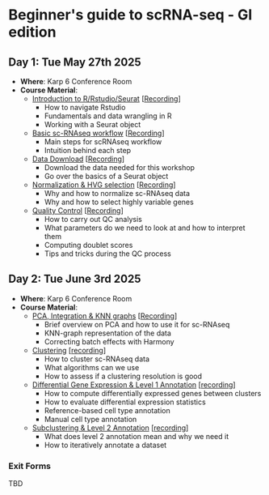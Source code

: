 # Beginner's guide to scRNA-seq - GI edition

## Day 1: Tue May 27th 2025

-   **Where**: Karp 6 Conference Room
-   **Course Material**:
    -   [Introduction to R/Rstudio/Seurat](http://htmlpreview.github.io/?https://github.com/CellDiscoveryNetwork/beginner-workshop-gi-5-25/blob/main/day-1/1%20-%20Introduction.pdf) [[Recording]()]
        -   How to navigate Rstudio
        -   Fundamentals and data wrangling in R
        -   Working with a Seurat object
    -   [Basic sc-RNAseq workflow](http://htmlpreview.github.io/?https://github.com/CellDiscoveryNetwork/beginner-workshop-gi-5-25/blob/main/day-1/2-The%20Basic%20scRNAseq%20Analysis%20Workflow.pdf) [[Recording]()]
        -   Main steps for scRNAseq workflow
        -   Intuition behind each step
    -   [Data Download](http://htmlpreview.github.io/?https://github.com/CellDiscoveryNetwork/beginner-workshop-gi-5-25/blob/main/day-1/3-download-data.html) [[Recording]()]
        - Download the data needed for this workshop
        - Go over the basics of a Seurat object
    -   [Normalization & HVG selection](http://htmlpreview.github.io/?https://github.com/CellDiscoveryNetwork/beginner-workshop-gi-5-25/blob/main/day-1/4-norm-hvg.html) [[Recording]()]
        -   Why and how to normalize sc-RNAseq data
        -   Why and how to select highly variable genes
    -   [Quality Control](http://htmlpreview.github.io/?https://github.com/CellDiscoveryNetwork/beginner-workshop-gi-5-25/blob/main/day-1/5-QC.html) [[Recording]()]
        -   How to carry out QC analysis
        -   What parameters do we need to look at and how to interpret them
        -   Computing doublet scores
        -   Tips and tricks during the QC process

## Day 2: Tue June 3rd 2025

-   **Where**: Karp 6 Conference Room
-   **Course Material**:
    -   [PCA, Integration & KNN graphs](http://htmlpreview.github.io/?https://github.com/CellDiscoveryNetwork/beginner-workshop-gi-5-25/blob/main/day-2/6-PCA_Harmony_kNN.html) [[Recording]()]
        -   Brief overview on PCA and how to use it for sc-RNAseq
        -   KNN-graph representation of the data
        -   Correcting batch effects with Harmony
    -   [Clustering](http://htmlpreview.github.io/?https://github.com/CellDiscoveryNetwork/beginner-workshop-gi-5-25/blob/main/day-2/7-Clustering.html) [[recording]()]
        -   How to cluster sc-RNAseq data
        -   What algorithms can we use
        -   How to assess if a clustering resolution is good
    -   [Differential Gene Expression & Level 1 Annotation](http://htmlpreview.github.io/?https://github.com/CellDiscoveryNetwork/beginner-workshop-gi-5-25/blob/main/day-2/8-dge-annotlvl1.html) [[recording]()]
        -   How to compute differentially expressed genes between clusters
        -   How to evaluate differential expression statistics
        -   Reference-based cell type annotation
        -   Manual cell type annotation
    -   [Subclustering & Level 2 Annotation](http://htmlpreview.github.io/?https://github.com/CellDiscoveryNetwork/beginner-workshop-gi-5-25/blob/main/day-2/9-compositional_analysis.html) [[recording]()]
        -   What does level 2 annotation mean and why we need it
        -   How to iteratively annotate a dataset

### Exit Forms
TBD
